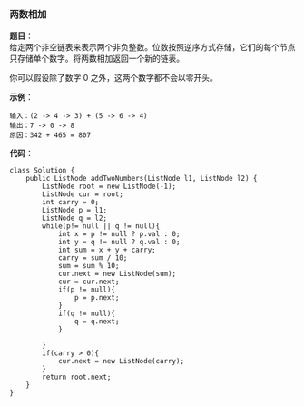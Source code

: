### 两数相加   

**题目**：   
给定两个非空链表来表示两个非负整数。位数按照逆序方式存储，它们的每个节点只存储单个数字。将两数相加返回一个新的链表。

你可以假设除了数字 0 之外，这两个数字都不会以零开头。    

**示例**：   

```
输入：(2 -> 4 -> 3) + (5 -> 6 -> 4)
输出：7 -> 0 -> 8
原因：342 + 465 = 807   
```    

**代码**：   

```
class Solution {
    public ListNode addTwoNumbers(ListNode l1, ListNode l2) {
        ListNode root = new ListNode(-1);
        ListNode cur = root;
        int carry = 0;  
        ListNode p = l1;
        ListNode q = l2;
        while(p!= null || q != null){
            int x = p != null ? p.val : 0;
            int y = q != null ? q.val : 0;
            int sum = x + y + carry;
            carry = sum / 10;
            sum = sum % 10;
            cur.next = new ListNode(sum);
            cur = cur.next;
            if(p != null){
                p = p.next;
            }
            if(q != null){
                q = q.next;
            }
          
        }
        if(carry > 0){
            cur.next = new ListNode(carry);
        }
        return root.next;
    }
}   
```